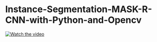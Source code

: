 # Instance-Segmentation-MASK-R-CNN-with-Python-and-Opencv



[![Watch the video](https://github.com/noorkhokhar99/Instance-Segmentation-MASK-R-CNN-with-Python-and-Opencv/blob/main/Screenshot%202023-04-09%20at%206.04.53%20AM.png)](https://www.youtube.com/watch?v=wnzeFyq40xs&t=269s)
